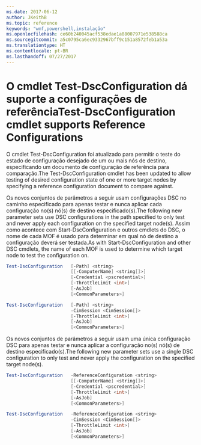 ```yaml
---
ms.date: 2017-06-12
author: JKeithB
ms.topic: reference
keywords: "wmf,powershell,instalação"
ms.openlocfilehash: ce60b240045acf538edae1a08007971e538588ca
ms.sourcegitcommit: a5c0795ca6ec9332967bff9c151a8572feb1a53a
ms.translationtype: HT
ms.contentlocale: pt-BR
ms.lasthandoff: 07/27/2017
---
```

# <a name="test-dscconfiguration-cmdlet-supports-reference-configurations"></a><span data-ttu-id="cfbca-102">O cmdlet Test-DscConfiguration dá suporte a configurações de referência</span><span class="sxs-lookup"><span data-stu-id="cfbca-102">Test-DscConfiguration cmdlet supports Reference Configurations</span></span>

<span data-ttu-id="cfbca-103">O cmdlet Test-DscConfiguration foi atualizado para permitir o teste do estado de configuração desejado de um ou mais nós de destino, especificando um documento de configuração de referência para comparação.</span><span class="sxs-lookup"><span data-stu-id="cfbca-103">The Test-DscConfiguration cmdlet has been updated to allow testing of desired configuration state of one or more target nodes by specifying a reference configuration document to compare against.</span></span>

<span data-ttu-id="cfbca-104">Os novos conjuntos de parâmetros a seguir usam configurações DSC no caminho especificado para apenas testar e nunca aplicar cada configuração no(s) nó(s) de destino especificado(s).</span><span class="sxs-lookup"><span data-stu-id="cfbca-104">The following new parameter sets use DSC configurations in the path specified to only test and never apply each configuration on the specified target node(s).</span></span> <span data-ttu-id="cfbca-105">Assim como acontece com Start-DscConfiguration e outros cmdlets do DSC, o nome de cada MOF é usado para determinar em qual nó de destino a configuração deverá ser testada.</span><span class="sxs-lookup"><span data-stu-id="cfbca-105">As with Start-DscConfiguration and other DSC cmdlets, the name of each MOF is used to determine which target node to test the configuration on.</span></span> 

```powershell
Test-DscConfiguration   [-Path] <string> 
                        [[-ComputerName] <string[]>] 
                        [-Credential <pscredential>] 
                        [-ThrottleLimit <int>] 
                        [-AsJob] 
                        [<CommonParameters>]

Test-DscConfiguration   [-Path] <string> 
                        -CimSession <CimSession[]> 
                        [-ThrottleLimit <int>] 
                        [-AsJob] 
                        [<CommonParameters>]
```

<span data-ttu-id="cfbca-106">Os novos conjuntos de parâmetros a seguir usam uma única configuração DSC para apenas testar e nunca aplicar a configuração no(s) nó(s) de destino especificado(s).</span><span class="sxs-lookup"><span data-stu-id="cfbca-106">The following new parameter sets use a single DSC configuration to only test and never apply the configuration on the specified target node(s).</span></span> 

```powershell
Test-DscConfiguration   -ReferenceConfiguration <string> 
                        [[-ComputerName] <string[]>]
                        [-Credential <pscredential>] 
                        [-ThrottleLimit <int>] 
                        [-AsJob] 
                        [<CommonParameters>]

Test-DscConfiguration   -ReferenceConfiguration <string> 
                        -CimSession <CimSession[]> 
                        [-ThrottleLimit <int>] 
                        [-AsJob] 
                        [<CommonParameters>]
```

